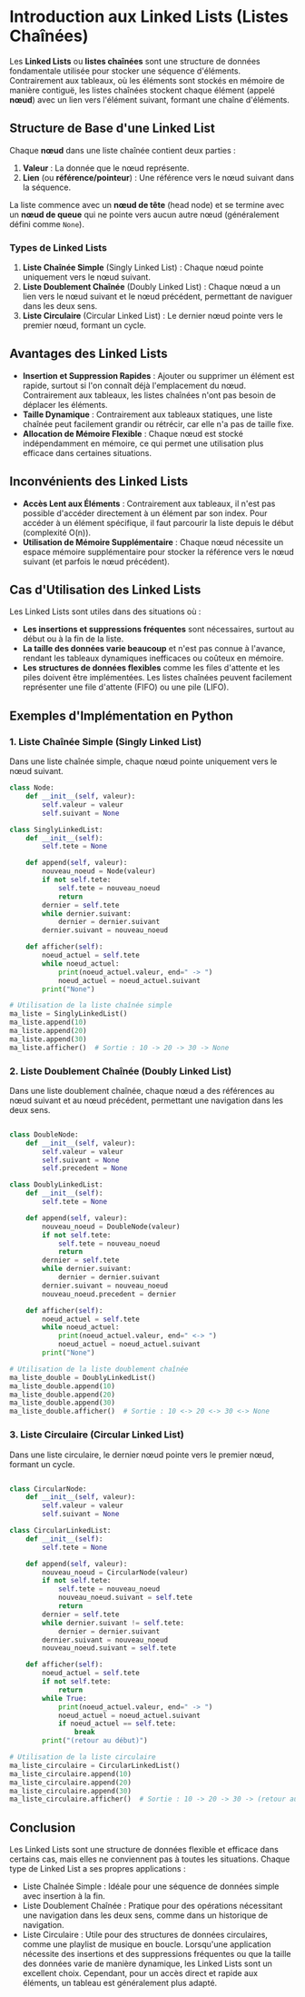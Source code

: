 # Introduction aux Linked Lists (Listes Chaînées)

Les **Linked Lists** ou **listes chaînées** sont une structure de données fondamentale utilisée pour stocker une séquence d'éléments. Contrairement aux tableaux, où les éléments sont stockés en mémoire de manière contiguë, les listes chaînées stockent chaque élément (appelé **nœud**) avec un lien vers l'élément suivant, formant une chaîne d'éléments.

## Structure de Base d'une Linked List

Chaque **nœud** dans une liste chaînée contient deux parties :

1. **Valeur** : La donnée que le nœud représente.
2. **Lien** (ou **référence/pointeur**) : Une référence vers le nœud suivant dans la séquence.

La liste commence avec un **nœud de tête** (head node) et se termine avec un **nœud de queue** qui ne pointe vers aucun autre nœud (généralement défini comme `None`).

### Types de Linked Lists

1. **Liste Chaînée Simple** (Singly Linked List) : Chaque nœud pointe uniquement vers le nœud suivant.
2. **Liste Doublement Chaînée** (Doubly Linked List) : Chaque nœud a un lien vers le nœud suivant et le nœud précédent, permettant de naviguer dans les deux sens.
3. **Liste Circulaire** (Circular Linked List) : Le dernier nœud pointe vers le premier nœud, formant un cycle.

## Avantages des Linked Lists

- **Insertion et Suppression Rapides** : Ajouter ou supprimer un élément est rapide, surtout si l'on connaît déjà l'emplacement du nœud. Contrairement aux tableaux, les listes chaînées n'ont pas besoin de déplacer les éléments.
- **Taille Dynamique** : Contrairement aux tableaux statiques, une liste chaînée peut facilement grandir ou rétrécir, car elle n'a pas de taille fixe.
- **Allocation de Mémoire Flexible** : Chaque nœud est stocké indépendamment en mémoire, ce qui permet une utilisation plus efficace dans certaines situations.

## Inconvénients des Linked Lists

- **Accès Lent aux Éléments** : Contrairement aux tableaux, il n'est pas possible d'accéder directement à un élément par son index. Pour accéder à un élément spécifique, il faut parcourir la liste depuis le début (complexité O(n)).
- **Utilisation de Mémoire Supplémentaire** : Chaque nœud nécessite un espace mémoire supplémentaire pour stocker la référence vers le nœud suivant (et parfois le nœud précédent).

## Cas d'Utilisation des Linked Lists

Les Linked Lists sont utiles dans des situations où :

- **Les insertions et suppressions fréquentes** sont nécessaires, surtout au début ou à la fin de la liste.
- **La taille des données varie beaucoup** et n'est pas connue à l'avance, rendant les tableaux dynamiques inefficaces ou coûteux en mémoire.
- **Les structures de données flexibles** comme les files d'attente et les piles doivent être implémentées. Les listes chaînées peuvent facilement représenter une file d'attente (FIFO) ou une pile (LIFO).

## Exemples d'Implémentation en Python

### 1. Liste Chaînée Simple (Singly Linked List)

Dans une liste chaînée simple, chaque nœud pointe uniquement vers le nœud suivant.

```python
class Node:
    def __init__(self, valeur):
        self.valeur = valeur
        self.suivant = None

class SinglyLinkedList:
    def __init__(self):
        self.tete = None

    def append(self, valeur):
        nouveau_noeud = Node(valeur)
        if not self.tete:
            self.tete = nouveau_noeud
            return
        dernier = self.tete
        while dernier.suivant:
            dernier = dernier.suivant
        dernier.suivant = nouveau_noeud

    def afficher(self):
        noeud_actuel = self.tete
        while noeud_actuel:
            print(noeud_actuel.valeur, end=" -> ")
            noeud_actuel = noeud_actuel.suivant
        print("None")

# Utilisation de la liste chaînée simple
ma_liste = SinglyLinkedList()
ma_liste.append(10)
ma_liste.append(20)
ma_liste.append(30)
ma_liste.afficher()  # Sortie : 10 -> 20 -> 30 -> None
```

### 2. Liste Doublement Chaînée (Doubly Linked List)

Dans une liste doublement chaînée, chaque nœud a des références au nœud suivant et au nœud précédent, permettant une navigation dans les deux sens.

```python

class DoubleNode:
    def __init__(self, valeur):
        self.valeur = valeur
        self.suivant = None
        self.precedent = None

class DoublyLinkedList:
    def __init__(self):
        self.tete = None

    def append(self, valeur):
        nouveau_noeud = DoubleNode(valeur)
        if not self.tete:
            self.tete = nouveau_noeud
            return
        dernier = self.tete
        while dernier.suivant:
            dernier = dernier.suivant
        dernier.suivant = nouveau_noeud
        nouveau_noeud.precedent = dernier

    def afficher(self):
        noeud_actuel = self.tete
        while noeud_actuel:
            print(noeud_actuel.valeur, end=" <-> ")
            noeud_actuel = noeud_actuel.suivant
        print("None")

# Utilisation de la liste doublement chaînée
ma_liste_double = DoublyLinkedList()
ma_liste_double.append(10)
ma_liste_double.append(20)
ma_liste_double.append(30)
ma_liste_double.afficher()  # Sortie : 10 <-> 20 <-> 30 <-> None

``` 

### 3. Liste Circulaire (Circular Linked List)

Dans une liste circulaire, le dernier nœud pointe vers le premier nœud, formant un cycle.

```python

class CircularNode:
    def __init__(self, valeur):
        self.valeur = valeur
        self.suivant = None

class CircularLinkedList:
    def __init__(self):
        self.tete = None

    def append(self, valeur):
        nouveau_noeud = CircularNode(valeur)
        if not self.tete:
            self.tete = nouveau_noeud
            nouveau_noeud.suivant = self.tete
            return
        dernier = self.tete
        while dernier.suivant != self.tete:
            dernier = dernier.suivant
        dernier.suivant = nouveau_noeud
        nouveau_noeud.suivant = self.tete

    def afficher(self):
        noeud_actuel = self.tete
        if not self.tete:
            return
        while True:
            print(noeud_actuel.valeur, end=" -> ")
            noeud_actuel = noeud_actuel.suivant
            if noeud_actuel == self.tete:
                break
        print("(retour au début)")

# Utilisation de la liste circulaire
ma_liste_circulaire = CircularLinkedList()
ma_liste_circulaire.append(10)
ma_liste_circulaire.append(20)
ma_liste_circulaire.append(30)
ma_liste_circulaire.afficher()  # Sortie : 10 -> 20 -> 30 -> (retour au début)

```

## Conclusion

Les Linked Lists sont une structure de données flexible et efficace dans certains cas, mais elles ne conviennent pas à toutes les situations. Chaque type de Linked List a ses propres applications :

- Liste Chaînée Simple : Idéale pour une séquence de données simple avec insertion à la fin.
- Liste Doublement Chaînée : Pratique pour des opérations nécessitant une navigation dans les deux sens, comme dans un historique de navigation.
- Liste Circulaire : Utile pour des structures de données circulaires, comme une playlist de musique en boucle.
Lorsqu'une application nécessite des insertions et des suppressions fréquentes ou que la taille des données varie de manière dynamique, les Linked Lists sont un excellent choix. Cependant, pour un accès direct et rapide aux éléments, un tableau est généralement plus adapté.
